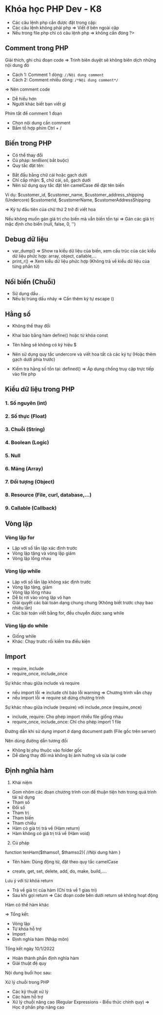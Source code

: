 # Khóa học PHP Dev - K8

- Các câu lệnh php cần được đặt trong cặp: <?php ?>
- Các câu lệnh không phải php => Viết ở bên ngoài cặp <?php ?>
- Nếu trong file php chỉ có câu lệnh php => không cần đóng ?>

## Comment trong PHP

Giải thích, ghi chú đoạn code => Trình biên duyệt sẽ không biên dịch những nội dung đó

- Cách 1: Comment 1 dòng: `//Nội dung comment`
- Cách 2: Comment nhiều dòng: `/*Nội dung comment*/`

=> Nên comment code

- Dễ hiểu hơn
- Người khác biết bạn viết gì

Phím tắt để comment 1 đoạn

- Chọn nội dung cần comment
- Bấm tổ hợp phím Ctrl + /

## Biến trong PHP

- Có thể thay đổi
- Cú pháp: $tenBien ($ bắt buộc)
- Quy tắc đặt tên:

* Bắt đầu bằng chữ cái hoặc gạch dưới
* Chỉ cấp nhận: $, chữ cái, số, gạch dưới
* Nên sử dụng quy tắc đặt tên camelCase để đặt tên biến

Ví dụ: $customer_id, $customer_name, $customer_address_shipping (Undercore)
$customerId, $customerName, $customerAddressShipping

=> Ký tự đầu tiên của chữ thứ 2 trở đi viết hoa

Nếu không muốn gán giá trị cho biến mà vẫn biến tồn tại => Gán các giá trị mặc định cho biến (null, false, 0, '')

## Debug dữ liệu

- var_dump() => Show ra kiểu dữ liệu của biến, xem cấu trúc của các kiểu dữ liệu phức hợp: array, object, callable,...
- print_r() => Xem kiểu dữ liệu phức hợp (Không trả về kiểu dữ liệu của từng phần tử)

## Nối biến (Chuỗi)

- Sử dụng dấu .
- Nếu bị trùng dấu nháy => Cần thêm ký tự escape (\)

## Hằng số

- Không thể thay đổi
- Khai báo bằng hàm define() hoặc từ khóa const
- Tên hằng sẽ không có ký hiệu $
- Nên sử dụng quy tắc undercore và viết hoa tất cả các ký tự (Hoặc thêm gạch dưới phía trước)

- Kiểm tra hằng số tồn tại: defined() => Áp dụng chống truy cập trực tiếp vào file php

## Kiểu dữ liệu trong PHP

### 1. Số nguyên (int)

### 2. Số thực (Float)

### 3. Chuỗi (String)

### 4. Boolean (Logic)

### 5. Null

### 6. Mảng (Array)

### 7. Đối tượng (Object)

### 8. Resource (File, curl, database,...)

### 9. Callable (Callback)

## Vòng lặp

### Vòng lặp for

- Lặp với số lần lặp xác định trước
- Vòng lặp tăng và vòng lặp giảm
- Vòng lặp lồng nhau

### Vòng lặp while

- Lặp với số lần lặp không xác định trước
- Vòng lặp tăng, giảm
- Vòng lặp lồng nhau
- Dễ bị rơi vào vòng lặp vô hạn
- Giải quyết các bài toán dạng chung chung (Không biết trước chạy bao nhiêu lần)
- Các bài toán viết bằng for, đều chuyển được sang while

### Vòng lặp do while

- Giống while
- Khác: Chạy trước rồi kiểm tra điều kiện

## Import

- require, include
- require_once, include_once

Sự khác nhau giữa include và require

- nếu import lỗi => include chỉ báo lỗi warning => Chương trình vẫn chạy
- nếu import lỗi => require sẽ dừng chương trình

Sự khác nhau giữa include (require) với include_once (require_once)

- include, require: Cho phép import nhiều file giống nhau
- require_once, include_once: Chỉ cho phép import 1 file

Đường dẫn khi sử dụng import ở dạng document path (File gốc trên server)

Nên dùng đường dẫn tương đối

- Không bị phụ thuộc vào folder gốc
- Dễ dàng thay đổi mà không bị ảnh hưởng và sửa lại code

## Định nghĩa hàm

1. Khái niệm

- Gom nhóm các đoạn chương trình con để thuận tiện hơn trong quá trình tái sử dụng
- Tham số
- Đối số
- Tham trị
- Tham biến
- Tham chiếu
- Hàm có giá trị trả về (Hàm return)
- Hàm không có giá trị trả về (Hàm void)

2. Cú pháp

function tenHam($thamso1, $thamso2){
//Nội dung hàm
}

- Tên hàm: Dùng động từ, đặt theo quy tắc camelCase

* create, get, set, delete, add, do, make, build,....

Lưu ý với từ khóa return

- Trả về giá trị của hàm (Chỉ trả về 1 gias tri)
- Sau khi gọi return => Các đoạn code bên dưới return sẽ không hoạt động

Hàm có thể hàm khác

=> Tổng kết:

- Vòng lặp
- Từ khóa hỗ trợ
- Import
- Định nghĩa hàm (Nhập môn)

Tổng kết ngày 10/1/2022

- Hoàn thành phần định nghĩa hàm
- Giải thuật đệ quy

Nội dung buổi học sau:

Xử lý chuỗi trong PHP

- Các kỹ thuật xử lý
- Các hàm hỗ trợ
- Xử lý chuỗi nâng cao (Regular Expressions - Biểu thức chính quy) => Học ở phần php nâng cao

